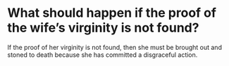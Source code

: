 # What should happen if the proof of the wife’s virginity is not found?

If the proof of her virginity is not found, then she must be brought out and stoned to death because she has committed a disgraceful action.
